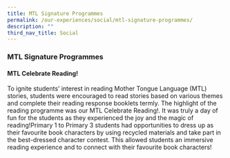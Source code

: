 ```yaml
---
title: MTL Signature Programmes
permalink: /our-experiences/social/mtl-signature-programmes/
description: ""
third_nav_title: Social
---
```

### **MTL Signature Programmes**
#### **MTL Celebrate Reading!**
To ignite students’ interest in reading Mother Tongue Language (MTL) stories, students were encouraged to read stories based on various themes and complete their reading response booklets termly. The highlight of the reading programme was our MTL Celebrate Reading!. It was truly a day of fun for the students as they experienced the joy and the magic of reading!Primary 1 to Primary 3 students had opportunities to dress up as their favourite book characters by using recycled materials and take part in the best-dressed character contest. This allowed students an immersive reading experience and to connect with their favourite book characters!
